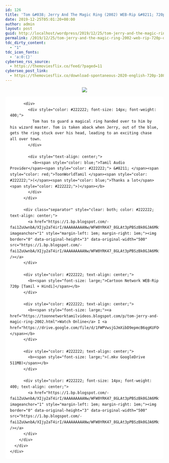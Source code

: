 ```yaml
---
id: 126
title: 'Tom &#038; Jerry And The Magic Ring (2002) WEB-Rip &#8211; 720p &#8211; Dual Aud [Tamil + Hindi] &#8211; x264 &#8211; 500MB'
date: 2019-12-25T05:01:20+00:00
author: admin
layout: post
guid: http://localhost/wordpress/2019/12/25/tom-jerry-and-the-magic-ring-2002-web-rip-720p-dual-aud-tamil-hindi-x264-500mb/
permalink: /2019/12/25/tom-jerry-and-the-magic-ring-2002-web-rip-720p-dual-aud-tamil-hindi-x264-500mb/
tdc_dirty_content:
  - "1"
tdc_icon_fonts:
  - 'a:0:{}'
cyberseo_rss_source:
  - https://themoviesflix.co/feed/?paged=11
cyberseo_post_link:
  - https://themoviesflix.co/download-spontaneous-2020-english-720p-1080p/
---
```

<div dir="ltr" style="text-align: left;" trbidi="on">
  <div class="separator" style="clear: both; text-align: center;">
    <a href="https://1.bp.blogspot.com/-8dJ7-GLriy0/XVgdgpasGcI/AAAAAAAAAsk/3b3i98wlWhU_vZaZxzzjtdGwUbaFmA8eACLcBGAs/s1600/tomjerry-ring-disneyscreencaps.com-.jpg" imageanchor="1" style="margin-left: 1em; margin-right: 1em;"><img border="0" data-original-height="720" data-original-width="978" src="https://1.bp.blogspot.com/-8dJ7-GLriy0/XVgdgpasGcI/AAAAAAAAAsk/3b3i98wlWhU_vZaZxzzjtdGwUbaFmA8eACLcBGAs/s1600/tomjerry-ring-disneyscreencaps.com-.jpg" /></a>
  </div>
  
  <div class="mod" data-hveid="CAsQAA" data-md="50" data-ved="2ahUKEwioj8nOm4rkAhXUV3wKHSYoBw0QkCkwHXoECAsQAA" lang="en-IN" style="background-color: white; border-radius: 8px; clear: none; font-family: arial, sans-serif; font-style: normal; letter-spacing: normal; line-height: 1.57; padding-left: 15px; padding-right: 15px; padding-top: 0px; text-align: left; text-indent: 0px; text-transform: none; white-space: normal; word-spacing: 0px;">
    <div class="PZPZlf hb8SAc kno-fb-ctx" data-attrid="description" data-hveid="CAsQAQ" data-ved="2ahUKEwioj8nOm4rkAhXUV3wKHSYoBw0QziAoADAdegQICxAB" style="margin: 13px 0px; overflow: hidden;">
      <div class="r-ip_3UeJ4SHp0" jsl="$t t-oF0h478wPRI;$x 0;">
        <div class="kno-rdesc r-iFxerhf4ZdFU" data-rtid="iFxerhf4ZdFU" jsaction="sngtp:r.Eddvt4h-GI8;tp_btn:r.Eddvt4h-GI8" jsl="$t t-JgTEvN6zUII;$x 0;">
          <h3 class="bNg8Rb" style="clip: rect(1px, 1px, 1px, 1px); color: #222222; font-size: medium; font-weight: normal; height: 1px; margin: 0px; overflow: hidden; padding: 0px; position: absolute; white-space: nowrap; width: 1px; z-index: -1000;">
            Description
          </h3>
          
          <div>
            <div style="color: #222222; font-size: 14px; font-weight: 400;">
              Tom has to guard a magical ring handed over to him by his wizard master. Tom is taken aback when Jerry, out of the blue, gets the ring stuck over his head, leading to an exciting chase all over town.
            </div>
            
            <div style="text-align: center;">
              <b><span style="color: blue;">Tamil Audio Provider</span><span style="color: #222222;"> &#8211; </span><span style="color: red;">ToonWorldTamil </span><span style="color: #222222;">(</span><span style="color: blue;">Thanks a lot</span><span style="color: #222222;">)</span></b>
            </div>
          </div>
          
          <div class="separator" style="clear: both; color: #222222; text-align: center;">
            <a href="https://1.bp.blogspot.com/-fai1ZuUwnbA/XIjy2aT4irI/AAAAAAAAANw/WFW0YRK47_8GLAt3pPBSzBk0GJA6Mk5fgCPcBGAYYCw/s1600/torrborder.gif" imageanchor="1" style="margin-left: 1em; margin-right: 1em;"><img border="0" data-original-height="3" data-original-width="500" src="https://1.bp.blogspot.com/-fai1ZuUwnbA/XIjy2aT4irI/AAAAAAAAANw/WFW0YRK47_8GLAt3pPBSzBk0GJA6Mk5fgCPcBGAYYCw/s1600/torrborder.gif" /></a>
          </div>
          
          <div style="color: #222222; text-align: center;">
            <b><span style="font-size: large;">Cartoon Network WEB-Rip 720p [Tamil + Hindi]</span></b>
          </div>
          
          <div style="color: #222222; text-align: center;">
            <b><span style="font-size: large;"><a href="https://toonnetworktamilvideos.blogspot.com/p/tom-jerry-and-magic-ring-2002.html">Watch Online</a> I <a href="https://drive.google.com/file/d/1FWPVwsjGJmXibD9epmcB6qgKUFOOOeGx/view">Download</a></span></b>
          </div>
          
          <div style="color: #222222; text-align: center;">
            <b><span style="font-size: large;">(.mkv GoogleDrive 511MB)</span></b>
          </div>
          
          <div style="color: #222222; font-size: 14px; font-weight: 400; text-align: center;">
            <a href="https://1.bp.blogspot.com/-fai1ZuUwnbA/XIjy2aT4irI/AAAAAAAAANw/WFW0YRK47_8GLAt3pPBSzBk0GJA6Mk5fgCPcBGAYYCw/s1600/torrborder.gif" imageanchor="1" style="margin-left: 1em; margin-right: 1em;"><img border="0" data-original-height="3" data-original-width="500" src="https://1.bp.blogspot.com/-fai1ZuUwnbA/XIjy2aT4irI/AAAAAAAAANw/WFW0YRK47_8GLAt3pPBSzBk0GJA6Mk5fgCPcBGAYYCw/s1600/torrborder.gif" /></a>
          </div>
        </div>
      </div>
    </div>
  </div>
</div>